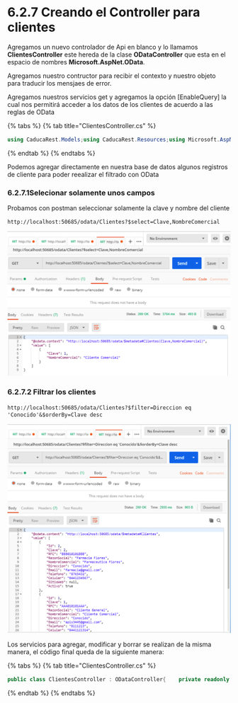 # 6.2.7 Creando el Controller para clientes

Agregamos un nuevo controlador de Api en blanco y lo llamamos **ClientesController** este hereda de la clase **ODataController** que esta en el espacio de nombres **Microsoft.AspNet.OData**.

Agregamos nuestro contructor para recibir el contexto y nuestro objeto para traducir los mensjaes de error.

Agregamos nuestros servicios get y agregamos la opción \[EnableQuery\] la cual nos permitirá acceder a los datos de los clientes de acuerdo a las reglas de OData

{% tabs %}
{% tab title="ClientesController.cs" %}
```csharp
using CaducaRest.Models;using CaducaRest.Resources;using Microsoft.AspNet.OData;using Microsoft.AspNetCore.Mvc;namespace CaducaRest.Controllers{    [Route("api/[controller]")]    [ApiController]    public class ClientesController : ODataController    {        private readonly LocService _localizer;        private readonly CaducaContext _context;        public ClientesController(CaducaContext context, LocService localizer)        {            _context = context;            _localizer = localizer;                    }        [EnableQuery]        public IActionResult Get()        {            var clientes = _context.Cliente;            return Ok(clientes);        }        [EnableQuery]        public IActionResult Get([FromODataUri]int key)        {            return Ok(_context.Cliente.Find(key));        }    }}
```
{% endtab %}
{% endtabs %}

Podemos agregar directamente en nuestra base de datos algunos registros de cliente para poder reealizar el filtrado con OData

### 6.2.7.1Selecionar solamente unos campos

Probamos con postman seleccionar solamente la clave y nombre del cliente

```http
http://localhost:50685/odata/Clientes?$select=Clave,NombreComercial
```

![](../../.gitbook/assets/image%20%282%29.png)

### 6.2.7.2 Filtrar los clientes

```http
http://localhost:50685/odata/Clientes?$filter=Direccion eq 'Conocido'&$orderBy=Clave desc
```

![](../../.gitbook/assets/image%20%28156%29.png)

Los servicios para agregar, modificar y borrar se realizan de la misma manera, el código final queda de la siguiente manera:

{% tabs %}
{% tab title="ClientesController.cs" %}
```csharp
public class ClientesController : ODataController{    private readonly LocService _localizer;    private readonly CaducaContext _context;    private ClienteDAO clienteDAO;    public ClientesController(CaducaContext context,                               LocService localizer)    {        _context = context;        _localizer = localizer;        clienteDAO = new ClienteDAO(_context, _localizer);    }    [EnableQuery]    public IActionResult Get()    {        var clientes = _context.Cliente;        return Ok(clientes);    }    [EnableQuery]    public IActionResult GetCliente([FromODataUri]int key)    {        return Ok(_context.Cliente.Find(key));    }        [HttpPost]    public async Task<IActionResult> Post([FromBody] Cliente cliente)    {        if (!ModelState.IsValid)            return BadRequest(ModelState);        List<IRegla> reglas = new List<Core.IRegla>();                    await clienteDAO.AgregarAsync(cliente);        return Ok(cliente);    }    [HttpDelete("{id}")]    public async Task<IActionResult> Delete([FromRoute] int id)    {        if (!await clienteDAO.BorraAsync(id))        {            return StatusCode(clienteDAO.customError.StatusCode,                                  clienteDAO.customError.Message);        }        return Ok();    }
```
{% endtab %}
{% endtabs %}

